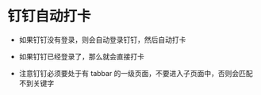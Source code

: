 # 钉钉自动打卡

- 如果钉钉没有登录，则会自动登录钉钉，然后自动打卡

- 如果钉钉已经登录了，那么就会直接打卡

- 注意钉钉必须要处于有 tabbar 的一级页面，不要进入子页面中，否则会匹配不到关键字
